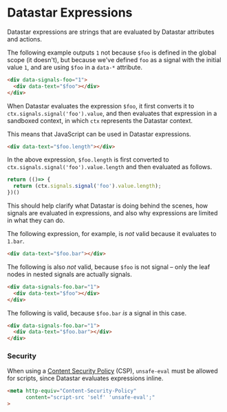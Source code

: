# Datastar Expressions

Datastar expressions are strings that are evaluated by Datastar attributes and actions. 

The following example outputs `1` not because `$foo` is defined in the global scope (it doesn't), but because we've defined `foo` as a signal with the initial value `1`, and are using `$foo` in a `data-*` attribute.

```html
<div data-signals-foo="1">
  <div data-text="$foo"></div>
</div>
```

When Datastar evaluates the expression `$foo`, it first converts it to `ctx.signals.signal('foo').value`, and then evaluates that expression in a sandboxed context, in which `ctx` represents the Datastar context. 

This means that JavaScript can be used in Datastar expressions.

```html
<div data-text="$foo.length"></div>
```

In the above expression, `$foo.length` is first converted to `ctx.signals.signal('foo').value.length` and then evaluated as follows.

```js
return (()=> {
  return (ctx.signals.signal('foo').value.length);
})()
```

This should help clarify what Datastar is doing behind the scenes, how signals are evaluated in expressions, and also why expressions are limited in what they can do. 

The following expression, for example, is _not_ valid because it evaluates to `1.bar`.

```html
<div data-text="$foo.bar"></div>
```

The following is also _not_ valid, because `$foo` is not signal – only the leaf nodes in nested signals are actually signals.

```html
<div data-signals-foo.bar="1">
  <div data-text="$foo"></div>
</div>
```

The following is valid, because `$foo.bar` _is_ a signal in this case.

```html
<div data-signals-foo.bar="1">
  <div data-text="$foo.bar"></div>
</div>
```

### Security

When using a [Content Security Policy](https://developer.mozilla.org/en-US/docs/Web/HTTP/CSP) (CSP), `unsafe-eval` must be allowed for scripts, since Datastar evaluates expressions inline. 

```html
<meta http-equiv="Content-Security-Policy" 
      content="script-src 'self' 'unsafe-eval';"
>
```
